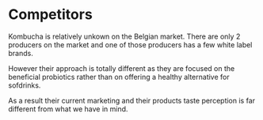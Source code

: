 # Competitors

Kombucha is relatively unkown on the Belgian market.  There are only 2 producers on the market and one of those producers has a few white label brands.

However their approach is totally different as they are focused on the  beneficial probiotics rather than on offering a healthy alternative for sofdrinks.

As a result their current marketing and their products taste perception is far different from what we have in mind.


